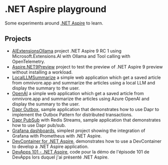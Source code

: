 # .NET Aspire playground

Some experiments around [.NET Aspire](https://learn.microsoft.com/en-us/dotnet/aspire/get-started/aspire-overview) to learn.

## Projects

- [AIExtensionsOllama](https://github.com/laurentkempe/aspirePlayground/tree/main/AIExtensionsOllama) project .NET Aspire 9 RC 1 using Microsoft.Extensions.AI with Ollama and Tool calling with OpenTelemetry.
- [Aspire.NET9Preview](https://github.com/laurentkempe/aspirePlayground/tree/main/Aspire.NET9Preview) project to test the preview of .NET Aspire 9 preview without installing a workload.
- [LocalLLMSummarize](https://github.com/laurentkempe/aspirePlayground/tree/main/LocalLLMSummarize) a simple web application which get a saved article from omnivore.app and summarize the articles using a local LLM and display the summary to the user.
- [OpenAI](https://github.com/laurentkempe/aspirePlayground/tree/main/OpenAI) a simple web application which get a saved article from omnivore.app and summarize the articles using Azure OpenAI and display the summary to the user.
- [Dapr Outbox](https://github.com/laurentkempe/aspirePlayground/tree/main/DaprOutbox), sample application that demonstrates how to use Dapr to implement the Outbox Pattern for distributed transactions.
- [Dapr PubSub](https://github.com/laurentkempe/aspirePlayground/tree/main/DaprPubSub) with Redis Streams, sample application that demonstrates how to use Dapr pub/sub.
- [Grafana dashboards](https://github.com/laurentkempe/aspirePlayground/tree/main/GrafanaDashboards), simplest project showing the integration of Grafana with Prometheus with .NET Aspire.
- [DevContainer for .NET Aspire](https://github.com/laurentkempe/aspirePlayground/tree/main/DevContainer), demonstrates how to use a DevContainer to develop a .NET Aspire application.
- [DevApps 101 - .NET Aspire](https://github.com/laurentkempe/aspirePlayground/tree/main/DevApps101), code pour la démo de l'épisode 101 de DevApps lors duquel j'ai présenté .NET Aspire.
